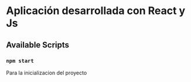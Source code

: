 # Aplicación desarrollada con React y Js

## Available Scripts


### `npm start`
Para la inicializacion del proyecto 

